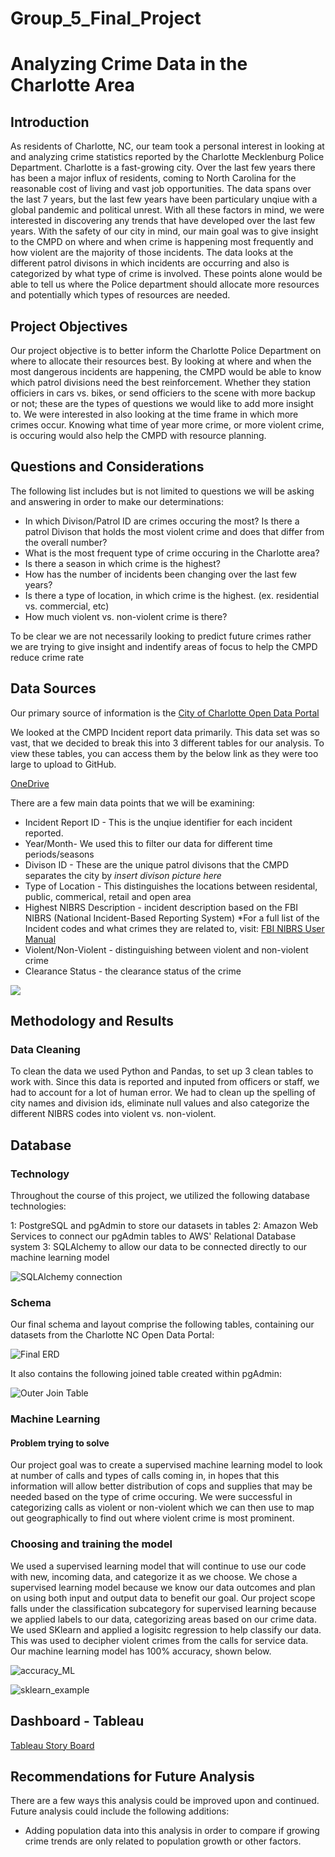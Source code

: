 # Group_5_Final_Project


# Analyzing Crime Data in the Charlotte Area


## Introduction

As residents of Charlotte, NC, our team took a personal interest in looking at and analyzing crime statistics reported by the Charlotte Mecklenburg Police Department. Charlotte is a fast-growing city. Over the last few years there has been a major influx of residents, coming to North Carolina for the reasonable cost of living and vast job opportunities. The data spans over the last 7 years, but the last few years have been particulary unqiue with a global pandemic and political unrest. With all these factors in mind, we were interested in discovering any trends that have developed over the last few years. With the safety of our city in mind, our main goal was to give insight to the CMPD on where and when crime is happening most frequently and how violent are the majority of those incidents. The data looks at the different patrol divisons in which incidents are occurring and also is categorized by what type of crime is involved. These points alone would be able to tell us where the Police department should allocate more resources and potentially which types of resources are needed.
 

## Project Objectives

Our project objective is to better inform the Charlotte Police Department on where to allocate their resources best. By looking at where and when the most dangerous incidents are happening, the CMPD would be able to know which patrol divisions need the best reinforcement. Whether they station officiers in cars vs. bikes, or send officiers to the scene with more backup or not; these are the types of questions we would like to add more insight to. We were interested in also looking at the time frame in which more crimes occur. Knowing what time of year more crime, or more violent crime, is occuring would also help the CMPD with resource planning.


## Questions and Considerations

The following list includes but is not limited to questions we will be asking and answering in order to make our determinations:

- In which Divison/Patrol ID are crimes occuring the most? Is there a patrol Divison that holds the most violent crime and does that differ from the overall number?
- What is the most frequent type of crime occuring in the Charlotte area?
- Is there a season in which crime is the highest?
- How has the number of incidents been changing over the last few years?
- Is there a type of location, in which crime is the highest. (ex. residential vs. commercial, etc)
- How much violent vs. non-violent crime is there?

To be clear we are not necessarily looking to predict future crimes rather we are trying to give insight and indentify areas of focus to help the CMPD reduce crime rate

## Data Sources 

Our primary source of information is the [City of Charlotte Open Data Portal](https://data.charlottenc.gov/) 

We looked at the CMPD Incident report data primarily. This data set was so vast, that we decided to break this into 3 different tables for our analysis.
To view these tables, you can access them by the below link as they were too large to upload to GitHub.

[OneDrive](https://onedrive.live.com/?authkey=%21ACsCHxuzouAm0bk&id=271B512C5492C5E1%21240915&cid=271B512C5492C5E1)

There are a few main data points that we will be examining:

- Incident Report ID - This is the unqiue identifier for each incident reported. 
- Year/Month- We used this to filter our data for different time periods/seasons 
- Divison ID - These are the unique patrol divisons that the CMPD separates the city by
    *insert divison picture here*
- Type of Location - This distinguishes the locations between residental, public, commerical, retail and open area
- Highest NIBRS Description - incident description based on the FBI NIBRS (National Incident-Based Reporting System)
  *For a full list of the Incident codes and what crimes they are related to, visit:  [FBI NIBRS User Manual](https://www.fbi.gov/file-repository/ucr/ucr-2019-1-nibrs-user-manua-093020.pdf/view)
- Violent/Non-Violent - distinguishing between violent and non-violent crime
- Clearance Status - the clearance status of the crime 


![](Divison_IDs.png)

## Methodology and Results 

### Data Cleaning 

To clean the data we used Python and Pandas, to set up 3 clean tables to work with. Since this data is reported and inputed from officers or staff, we had to account for a lot of human error. We had to clean up the spelling of city names and division ids, eliminate null values and also categorize the different NIBRS codes into violent vs. non-violent. 

## Database

### Technology
Throughout the course of this project, we utilized the following database technologies:

1: PostgreSQL and pgAdmin to store our datasets in tables
2: Amazon Web Services to connect our pgAdmin tables to AWS' Relational Database system
3: SQLAlchemy to allow our data to be connected directly to our machine learning model

![SQLAlchemy connection](https://github.com/dannybarto/Group_5_Final_Project/blob/Brian/SQLAlchemy%20Connection.png)

### Schema
Our final schema and layout comprise the following tables, containing our datasets from the Charlotte NC Open Data Portal:

![Final ERD](https://github.com/dannybarto/Group_5_Final_Project/blob/Brian/Final%20ERD.png)

It also contains the following joined table created within pgAdmin: 

![Outer Join Table](https://github.com/dannybarto/Group_5_Final_Project/blob/Brian/Outer%20Join%20Table.png)

### Machine Learning  ###


#### Problem trying to solve   
Our project goal was to create a supervised machine learning model to look at number of calls and types of calls coming in, in hopes that this information will allow better distribution of cops and supplies that may be needed based on the type of crime occuring. We were successful in categorizing calls as violent or non-violent which we can then use to map out geographically to find out where violent crime is most prominent.  

### Choosing and training the model  
We used a supervised learning model that will continue to use our code with new, incoming data, and categorize it as we choose. We chose a supervised learning model because we know our data outcomes and plan on using both input and output data to benefit our goal. Our project scope falls under the classification subcategory for supervised learning because we applied labels to our data, categorizing areas based on our crime data. We used SKlearn and applied a logisitc regression to help classify our data. This was used to decipher violent crimes from the calls for service data. Our machine learning model has 100% accuracy, shown below.

![accuracy_ML](https://user-images.githubusercontent.com/96501958/172057375-63d2a5a7-88a3-4da5-8e6f-2af427e473d1.png)

![sklearn_example](https://user-images.githubusercontent.com/96501958/168442833-9f2811c2-58ac-4276-95dc-be486bdf47d2.png)  


## Dashboard - Tableau

[Tableau Story Board](https://public.tableau.com/app/profile/brittany.marchand/viz/Group-5-CMPD-CrimeData/CMPDCrimeData?publish=yes)


## Recommendations for Future Analysis

There are a few ways this analysis could be improved upon and continued. 
Future analysis could include the following additions: 
- Adding population data into this analysis in order to compare if growing crime trends are only related to population growth or other factors.















